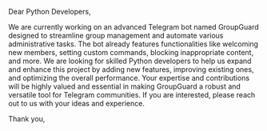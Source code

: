 Dear Python Developers,

We are currently working on an advanced Telegram bot named GroupGuard designed to streamline group management and automate various administrative tasks. The bot already features functionalities like welcoming new members, setting custom commands, blocking inappropriate content, and more. We are looking for skilled Python developers to help us expand and enhance this project by adding new features, improving existing ones, and optimizing the overall performance. Your expertise and contributions will be highly valued and essential in making GroupGuard a robust and versatile tool for Telegram communities. If you are interested, please reach out to us with your ideas and experience.

Thank you,
